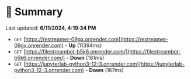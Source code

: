 # 📖 Summary
Last updated: **6/11/2024, 4:19:34 PM**

- `GET` [https://restreamer-09gx.onrender.com](https://restreamer-09gx.onrender.com) - **Up** (11394ms)
- `GET` [https://filestreambot-b5k6.onrender.com/](https://filestreambot-b5k6.onrender.com/) - **Down** (181ms)
- `GET` [https://jupyterlab-python3-12-3.onrender.com](https://jupyterlab-python3-12-3.onrender.com) - **Down** (167ms)
